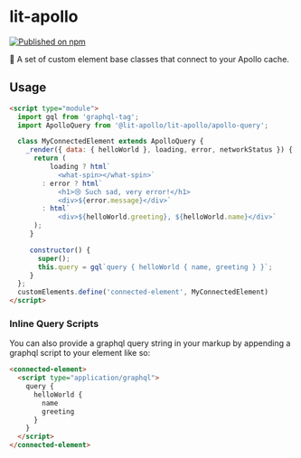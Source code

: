 # lit-apollo
[![Published on npm](https://img.shields.io/npm/v/lit-apollo.svg)](https://www.npmjs.com/package/lit-apollo)

🚀 A set of custom element base classes that connect to your Apollo cache.

## Usage

```html
<script type="module">
  import gql from 'graphql-tag';
  import ApolloQuery from '@lit-apollo/lit-apollo/apollo-query';

  class MyConnectedElement extends ApolloQuery {
    _render({ data: { helloWorld }, loading, error, networkStatus }) {
      return (
          loading ? html`
            <what-spin></what-spin>`
        : error ? html`
            <h1>😢 Such sad, very error!</h1>
            <div>${error.message}</div>`
        : html`
            <div>${helloWorld.greeting}, ${helloWorld.name}</div>`
      );
     }

     constructor() {
       super();
       this.query = gql`query { helloWorld { name, greeting } }`;
     }
  };
  customElements.define('connected-element', MyConnectedElement)
</script>
```

### Inline Query Scripts
You can also provide a graphql query string in your markup by appending a
graphql script to your element like so:

```html
<connected-element>
  <script type="application/graphql">
    query {
      helloWorld {
        name
        greeting
      }
    }
  </script>
</connected-element>
```
